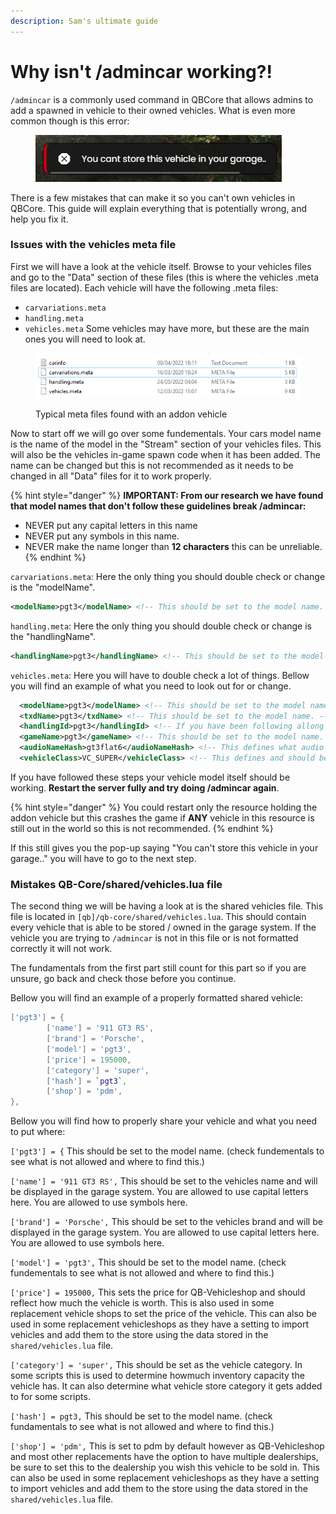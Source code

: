 ```yaml
---
description: Sam's ultimate guide
---
```


# Why isn't /admincar working?!

`/admincar` is a commonly used command in QBCore that allows admins to add a spawned in vehicle to their owned vehicles. What is even more common though is this error:

<figure><img src="../../.gitbook/assets/image (2) (1).png" alt=""><figcaption></figcaption></figure>

There is a few mistakes that can make it so you can't own vehicles in QBCore. This guide will explain everything that is potentially wrong, and help you fix it.

### Issues with the vehicles meta file

First we will have a look at the vehicle itself. Browse to your vehicles files and go to the "Data" section of these files (this is where the vehicles .meta files are located). Each vehicle will have the following .meta files:

* `carvariations.meta`
* `handling.meta`
* `vehicles.meta` Some vehicles may have more, but these are the main ones you will need to look at.

<figure><img src="../../.gitbook/assets/image (8).png" alt=""><figcaption><p>Typical meta files found with an addon vehicle</p></figcaption></figure>

Now to start off we will go over some fundementals. Your cars model name is the name of the model in the "Stream" section of your vehicles files. This will also be the vehicles in-game spawn code when it has been added. The name can be changed but this is not recommended as it needs to be changed in all "Data" files for it to work properly.

{% hint style="danger" %}
**IMPORTANT: From our research we have found that model names that don't follow these guidelines break /admincar:**

* NEVER put any capital letters in this name
* NEVER put any symbols in this name.
* NEVER make the name longer than **12 characters** this can be unreliable.
{% endhint %}

`carvariations.meta`: Here the only thing you should double check or change is the "modelName".

```xml
<modelName>pgt3</modelName> <!-- This should be set to the model name. -->
```

`handling.meta`: Here the only thing you should double check or change is the "handlingName".

```xml
<handlingName>pgt3</handlingName> <!-- This should be set to the model name for simplicity's sake. -->
```

`vehicles.meta`: Here you will have to double check a lot of things. Bellow you will find an example of what you need to look out for or change.

```xml
  <modelName>pgt3</modelName> <!-- This should be set to the model name. -->
  <txdName>pgt3</txdName> <!-- This should be set to the model name. -->
  <handlingId>pgt3</handlingId> <!-- If you have been following allong should be set as the model name for simplicity's sake. -->
  <gameName>pgt3</gameName> <!-- This should be set to the model name. -->
  <audioNameHash>gt3flat6</audioNameHash> <!-- This defines what audio file your car will use and is changeable to custom ones. -->
  <vehicleClass>VC_SUPER</vehicleClass> <!-- This defines and should be set as the vehicle class. -->
```

If you have followed these steps your vehicle model itself should be working. **Restart the server fully and try doing /admincar again**.

{% hint style="danger" %}
You could restart only the resource holding the addon vehicle but this crashes the game if **ANY** vehicle in this resource is still out in the world so this is not recommended.
{% endhint %}

If this still gives you the pop-up saying "You can't store this vehicle in your garage.." you will have to go to the next step.

### Mistakes QB-Core/shared/vehicles.lua file

The second thing we will be having a look at is the shared vehicles file. This file is located in `[qb]/qb-core/shared/vehicles.lua`. This should contain every vehicle that is able to be stored / owned in the garage system. If the vehicle you are trying to `/admincar` is not in this file or is not formatted correctly it will not work.

The fundamentals from the first part still count for this part so if you are unsure, go back and check those before you continue.

Bellow you will find an example of a properly formatted shared vehicle:

```lua
['pgt3'] = {
    	['name'] = '911 GT3 RS',
    	['brand'] = 'Porsche',
    	['model'] = 'pgt3',
    	['price'] = 195000,
    	['category'] = 'super',
    	['hash'] = `pgt3`,
    	['shop'] = 'pdm',
},
```

Bellow you will find how to properly share your vehicle and what you need to put where:

`['pgt3'] = {` This should be set to the model name. (check fundementals to see what is not allowed and where to find this.)

`['name'] = '911 GT3 RS',` This should be set to the vehicles name and will be displayed in the garage system. You are allowed to use capital letters here. You are allowed to use symbols here.

`['brand'] = 'Porsche',` This should be set to the vehicles brand and will be displayed in the garage system. You are allowed to use capital letters here. You are allowed to use symbols here.

`['model'] = 'pgt3',` This should be set to the model name. (check fundementals to see what is not allowed and where to find this.)

`['price'] = 195000,` This sets the price for QB-Vehicleshop and should reflect how much the vehicle is worth. This is also used in some replacement vehicle shops to set the price of the vehicle. This can also be used in some replacement vehicleshops as they have a setting to import vehicles and add them to the store using the data stored in the `shared/vehicles.lua` file.

`['category'] = 'super',` This should be set as the vehicle category. In some scripts this is used to determine howmuch inventory capacity the vehicle has. It can also determine what vehicle store category it gets added to for some scripts.

`['hash'] = pgt3,` This should be set to the model name. (check fundamentals to see what is not allowed and where to find this.)

`['shop'] = 'pdm',` This is set to pdm by default however as QB-Vehicleshop and most other replacements have the option to have multiple dealerships, be sure to set this to the dealership you wish this vehicle to be sold in. This can also be used in some replacement vehicleshops as they have a setting to import vehicles and add them to the store using the data stored in the `shared/vehicles.lua` file.
